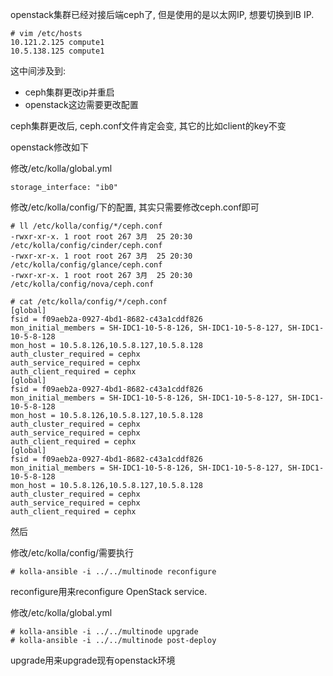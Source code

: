 openstack集群已经对接后端ceph了, 但是使用的是以太网IP, 想要切换到IB IP. 

```
# vim /etc/hosts
10.121.2.125 compute1
10.5.138.125 compute1
```

这中间涉及到:

- ceph集群更改ip并重启
- openstack这边需要更改配置

ceph集群更改后, ceph.conf文件肯定会变, 其它的比如client的key不变

openstack修改如下

修改/etc/kolla/global.yml

```
storage_interface: "ib0"
```

修改/etc/kolla/config/下的配置, 其实只需要修改ceph.conf即可

```
# ll /etc/kolla/config/*/ceph.conf
-rwxr-xr-x. 1 root root 267 3月  25 20:30 /etc/kolla/config/cinder/ceph.conf
-rwxr-xr-x. 1 root root 267 3月  25 20:30 /etc/kolla/config/glance/ceph.conf
-rwxr-xr-x. 1 root root 267 3月  25 20:30 /etc/kolla/config/nova/ceph.conf

# cat /etc/kolla/config/*/ceph.conf
[global]
fsid = f09aeb2a-0927-4bd1-8682-c43a1cddf826
mon_initial_members = SH-IDC1-10-5-8-126, SH-IDC1-10-5-8-127, SH-IDC1-10-5-8-128
mon_host = 10.5.8.126,10.5.8.127,10.5.8.128
auth_cluster_required = cephx
auth_service_required = cephx
auth_client_required = cephx
[global]
fsid = f09aeb2a-0927-4bd1-8682-c43a1cddf826
mon_initial_members = SH-IDC1-10-5-8-126, SH-IDC1-10-5-8-127, SH-IDC1-10-5-8-128
mon_host = 10.5.8.126,10.5.8.127,10.5.8.128
auth_cluster_required = cephx
auth_service_required = cephx
auth_client_required = cephx
[global]
fsid = f09aeb2a-0927-4bd1-8682-c43a1cddf826
mon_initial_members = SH-IDC1-10-5-8-126, SH-IDC1-10-5-8-127, SH-IDC1-10-5-8-128
mon_host = 10.5.8.126,10.5.8.127,10.5.8.128
auth_cluster_required = cephx
auth_service_required = cephx
auth_client_required = cephx
```

然后

修改/etc/kolla/config/需要执行

```
# kolla-ansible -i ../../multinode reconfigure 
```

reconfigure用来reconfigure OpenStack service.

修改/etc/kolla/global.yml

```
# kolla-ansible -i ../../multinode upgrade
# kolla-ansible -i ../../multinode post-deploy
```

upgrade用来upgrade现有openstack环境